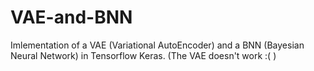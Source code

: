 # VAE-and-BNN
Imlementation of a VAE (Variational AutoEncoder) and a BNN (Bayesian Neural Network) in Tensorflow Keras. (The VAE doesn't work :( )
